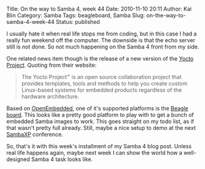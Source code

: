 Title: On the way to Samba 4, week 44
Date: 2010-11-10 20:11
Author: Kai Blin
Category: Samba
Tags: beagleboard, Samba
Slug: on-the-way-to-samba-4-week-44
Status: published

I usually hate it when real life stops me from coding, but in this case
I had a really fun weekend off the computer. The downside is that the
echo server still is not done. So not much happening on the Samba 4
front from my side.

One related news item though is the release of a new version of the
[Yocto Project](http://www.yoctoproject.org/). Quoting from their
website:

> The Yocto Project™ is an open source collaboration project that
> provides templates, tools and methods to help you create custom
> Linux-based systems for embedded products regardless of the hardware
> architecture.

Based on [OpenEmbedded](http://www.openembedded.org/), one of it's
supported platforms is the [Beagle board](http://beagleboard.org/). This
looks like a pretty good platform to play with to get a bunch of
embedded Samba images to work. This goes straight on my todo list, as if
that wasn't pretty full already. Still, maybe a nice setup to demo at
the next [SambaXP](http://www.sambaxp.org/) conference.

So, that's it with this week's installment of my Samba 4 blog post.
Unless real life happens again, maybe next week I can show the world how
a well-designed Samba 4 task looks like.
